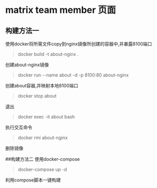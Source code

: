 # matrix team member 页面

## 构建方法一
使用docker将所需文件copy到nginx镜像所创建的容器中,并暴露8100端口
> docker build -t about-nginx .

创建about-nginx镜像

> docker run --name about -d -p 8100:80 about-nginx

创建about容器,并映射本地8100端口

> docker stop about

退出

> docker exec -it about bash

执行交互命令

> docker rmi about-nginx

删除镜像

##构建方法二
使用docker-compose

> docker-compose up -d

利用compose脚本一键构建
